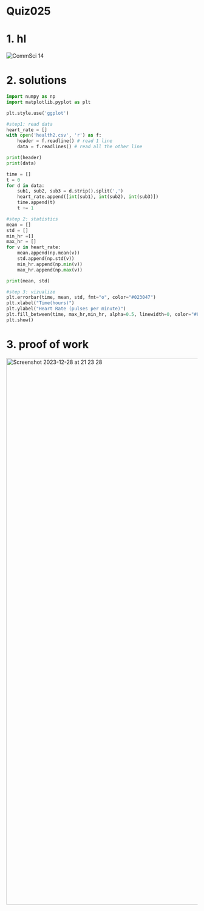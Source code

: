 # Quiz025



# 1. hl

![CommSci 14](https://github.com/Rokyyz/unit2/assets/134658259/6a807c4c-89d0-4e77-a8d8-7ccf7dffb41e)


# 2. solutions


```.py
import numpy as np
import matplotlib.pyplot as plt

plt.style.use('ggplot')

#step1: read data
heart_rate = []
with open('health2.csv', 'r') as f:
    header = f.readline() # read 1 line
    data = f.readlines() # read all the other line

print(header)
print(data)

time = []
t = 0
for d in data:
    sub1, sub2, sub3 = d.strip().split(',')
    heart_rate.append([int(sub1), int(sub2), int(sub3)])
    time.append(t)
    t += 1

#step 2: statistics
mean = []
std = []
min_hr =[]
max_hr = []
for v in heart_rate:
    mean.append(np.mean(v))
    std.append(np.std(v))
    min_hr.append(np.min(v))
    max_hr.append(np.max(v))

print(mean, std)

#step 3: vizualize
plt.errorbar(time, mean, std, fmt="o", color="#023047")
plt.xlabel("Time(hours)")
plt.ylabel("Heart Rate (pulses per minute)")
plt.fill_between(time, max_hr,min_hr, alpha=0.5, linewidth=0, color="#8ecae6")
plt.show()


```
# 3. proof of work
<img width="1440" alt="Screenshot 2023-12-28 at 21 23 28" src="https://github.com/Rokyyz/unit2/assets/134658259/1f32b113-2042-4971-9ab7-881ca39a3c90">
